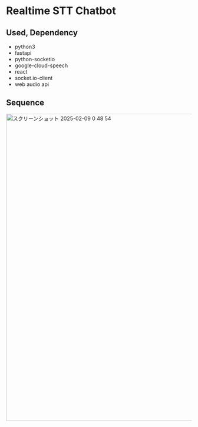 # Realtime STT Chatbot

## Used, Dependency

- python3
- fastapi
- python-socketio
- google-cloud-speech
- react
- socket.io-client
- web audio api

## Sequence
<img width="834" alt="スクリーンショット 2025-02-09 0 48 54" src="https://github.com/user-attachments/assets/3fa4665e-fe78-4783-ba23-8d715d4e5b5f" />
